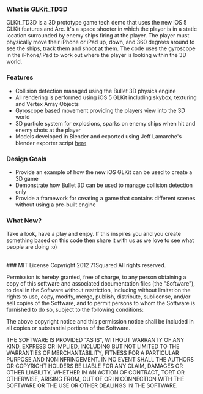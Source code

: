 ### What is GLKit_TD3D

GLKit_TD3D is a 3D prototype game tech demo that uses the new iOS 5 GLKit features and Arc. It's a space shooter in which the player is in a static location surrounded by enemy ships firing at the player. The player must physically move their iPhone or iPad up, down, and 360 degrees around to see the ships, track them and shoot at them. The code uses the gyroscope in the iPhone/iPad to work out where the player is looking within the 3D world.

### Features

* Collision detection managed using the Bullet 3D physics engine
* All rendering is performed using iOS 5 GLKit including skybox, texturing and Vertex Array Objects
* Gyroscope based movement providing the players view into the 3D world
* 3D particle system for explosions, sparks on enemy ships when hit and enemy shots at the player
* Models developed in Blender and exported using Jeff Lamarche's blender exporter script [here](https://github.com/jlamarche/iOS-OpenGLES-Stuff)

### Design Goals

* Provide an example of how the new iOS GLKit can be used to create a 3D game
* Demonstrate how Bullet 3D can be used to manage collision detection only
* Provide a framework for creating a game that contains different scenes without using a pre-built engine

### What Now?

Take a look, have a play and enjoy. If this inspires you and you create something based on this code then share it with us as we love to see what people are doing :o)

<br/>
### MIT License
  Copyright 2012 71Squared All rights reserved.
  
  Permission is hereby granted, free of charge, to any person obtaining a copy
  of this software and associated documentation files (the "Software"), to deal
  in the Software without restriction, including without limitation the rights
  to use, copy, modify, merge, publish, distribute, sublicense, and/or sell
  copies of the Software, and to permit persons to whom the Software is
  furnished to do so, subject to the following conditions:
  
  The above copyright notice and this permission notice shall be included in
  all copies or substantial portions of the Software.
  
  THE SOFTWARE IS PROVIDED "AS IS", WITHOUT WARRANTY OF ANY KIND, EXPRESS OR
  IMPLIED, INCLUDING BUT NOT LIMITED TO THE WARRANTIES OF MERCHANTABILITY,
  FITNESS FOR A PARTICULAR PURPOSE AND NONINFRINGEMENT. IN NO EVENT SHALL THE
  AUTHORS OR COPYRIGHT HOLDERS BE LIABLE FOR ANY CLAIM, DAMAGES OR OTHER
  LIABILITY, WHETHER IN AN ACTION OF CONTRACT, TORT OR OTHERWISE, ARISING FROM,
  OUT OF OR IN CONNECTION WITH THE SOFTWARE OR THE USE OR OTHER DEALINGS IN
  THE SOFTWARE.